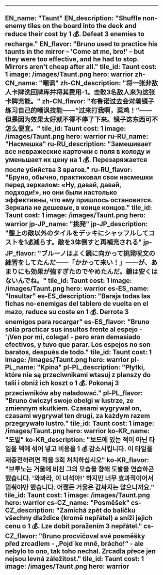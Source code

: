 ---

EN_name: "Taunt"
EN_description: "Shuffle non-enemy tiles on the board into the deck and reduce their cost by 1 💰. Defeat 3 enemies to recharge."
EN_flavor: "Bruno used to practice his taunts in the mirror – 'Come at me, bro!' – but they were too effective, and he had to stop. Mirrors aren't cheap after all."
tile_id: Taunt
cost: 1
image: /images/Taunt.png
hero: warrior
zh-CN_name: "嘲讽"
zh-CN_description: "将一张非敌人卡牌洗回牌库并将其费用-1。击败3名敌人来为这张卡牌充能。"
zh-CN_flavor: "布鲁诺过去会对着镜子练习自己的嘲讽技能——“过来打我啊，菜鸡！”——但是因为效果太好就不得不停了下来。镜子这东西可不怎么便宜。"
tile_id: Taunt
cost: 1
image: /images/Taunt.png
hero: warrior
ru-RU_name: "Насмешка"
ru-RU_description: "Замешивает все невражеские карточки с поля в колоду и уменьшает их цену на 1 💰. Перезаряжается после убийства 3 врагов."
ru-RU_flavor: "Бруно, обычно, практиковал свои насмешки перед зеркалом: «Ну, давай, давай, подходи!», но они были настолько эффективны, что ему пришлось остановится. Зеркала не дешевые, в конце концов."
tile_id: Taunt
cost: 1
image: /images/Taunt.png
hero: warrior
jp-JP_name: "挑発"
jp-JP_description: "盤上の敵以外のタイルをデッキにシャッフルしてコストを1💰減らす。敵を3体倒すと再補充される"
jp-JP_flavor: "ブルーノはよく鏡に向かって挑発呪文の練習をしてたんだ――「かかって来い！」――が、あまりにも効果が強すぎたのでやめたんだ。鏡は安くはないんでね。"
tile_id: Taunt
cost: 1
image: /images/Taunt.png
hero: warrior
es-ES_name: "Insultar"
es-ES_description: "Baraja todas las fichas no-enemigas del tablero de vuelta en el mazo, reduce su coste en 1 💰. Derrota 3 enemigos para recargar"
es-ES_flavor: "Bruno solía practicar sus insultos frente al espejo - '¡Ven por mí, colega! - pero eran demasiado efectivos, y tuvo que parar. Los espejos no son baratos, después de todo."
tile_id: Taunt
cost: 1
image: /images/Taunt.png
hero: warrior
pl-PL_name: "Kpina"
pl-PL_description: "Płytki, które nie są przeciwnikami wtasuj z planszy do talii i obniż ich koszt o 1 💰. Pokonaj 3 przeciwników aby naładować."
pl-PL_flavor: "Bruno ćwiczył swoje obelgi w lustrze, ze zmiennym skutkiem. Czasami wygrywał on, czasami wygrywał ten drugi, za każdym razem przegrywało lustro."
tile_id: Taunt
cost: 1
image: /images/Taunt.png
hero: warrior
ko-KR_name: "도발"
ko-KR_description: "보드에 있는 적이 아닌 타일을 덱에 섞어 넣고 비용을 1 💰 감소시킵니다. 이 타일을 재충전하려면 적을 3회 처치하십시오"
ko-KR_flavor: "브루노는 거울에 비친 그의 모습을 향해 도발을 연습하곤 했습니다. '와봐라, 이 녀석아!' 하지만 너무 효과적이어서 멈춰야만 했습니다. 어쨌든 거울은 값싸지는 않으니까요."
tile_id: Taunt
cost: 1
image: /images/Taunt.png
hero: warrior
cs-CZ_name: "Posměšek"
cs-CZ_description: "Zamíchá zpět do balíčku všechny dlaždice (kromě nepřátel) a sníží jejich cenu o 1 💰. Lze dobít poražením 3 nepřátel."
cs-CZ_flavor: "Bruno procvičoval své posměšky před zrcadlem - „Pojď ke mně, brácho!“ - ale nebylo to ono, tak toho nechal. Zrcadla přece jen nejsou levná záležitost."
tile_id: Taunt
cost: 1
image: /images/Taunt.png
hero: warrior
---